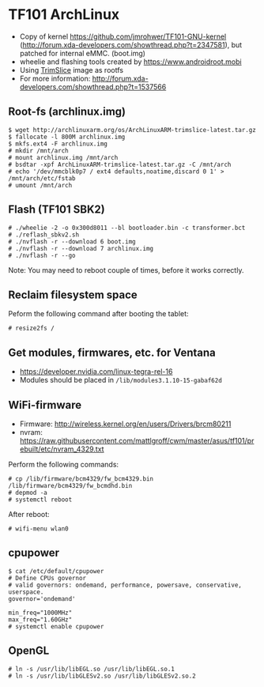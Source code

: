 TF101 ArchLinux
==================

* Copy of kernel https://github.com/jmrohwer/TF101-GNU-kernel (http://forum.xda-developers.com/showthread.php?t=2347581), but patched for internal eMMC. (boot.img)
* wheelie and flashing tools created by https://www.androidroot.mobi
* Using [TrimSlice](http://archlinuxarm.org/platforms/armv7/nvidia/trimslice) image as rootfs
* For more information: http://forum.xda-developers.com/showthread.php?t=1537566

Root-fs (archlinux.img)
-----------

    $ wget http://archlinuxarm.org/os/ArchLinuxARM-trimslice-latest.tar.gz
    $ fallocate -l 800M archlinux.img
    $ mkfs.ext4 -F archlinux.img
    # mkdir /mnt/arch
    # mount archlinux.img /mnt/arch
    # bsdtar -xpf ArchLinuxARM-trimslice-latest.tar.gz -C /mnt/arch
    # echo '/dev/mmcblk0p7 / ext4 defaults,noatime,discard 0 1' > /mnt/arch/etc/fstab
    # umount /mnt/arch

Flash (TF101 SBK2)
-----------

    # ./wheelie -2 -o 0x300d8011 --bl bootloader.bin -c transformer.bct
    # ./reflash_sbkv2.sh
    # ./nvflash -r --download 6 boot.img
    # ./nvflash -r --download 7 archlinux.img
    # ./nvflash -r --go

Note: You may need to reboot couple of times, before it works correctly.

Reclaim filesystem space
-----------
Peform the following command after booting the tablet:

    # resize2fs /

Get modules, firmwares, etc. for Ventana
-----------
* https://developer.nvidia.com/linux-tegra-rel-16
* Modules should be placed in `/lib/modules3.1.10-15-gabaf62d`

WiFi-firmware
-----------
* Firmware: http://wireless.kernel.org/en/users/Drivers/brcm80211
* nvram: https://raw.githubusercontent.com/mattlgroff/cwm/master/asus/tf101/prebuilt/etc/nvram_4329.txt

Perform the following commands:

    # cp /lib/firmware/bcm4329/fw_bcm4329.bin /lib/firmware/bcm4329/fw_bcmdhd.bin
    # depmod -a
    # systemctl reboot
    
After reboot:

    # wifi-menu wlan0
    
cpupower
-----------

    $ cat /etc/default/cpupower
    # Define CPUs governor
    # valid governors: ondemand, performance, powersave, conservative, userspace.
    governor='ondemand'

    min_freq="1000MHz"
    max_freq="1.60GHz"
    # systemctl enable cpupower

OpenGL
-----------
    
    # ln -s /usr/lib/libEGL.so /usr/lib/libEGL.so.1
    # ln -s /usr/lib/libGLESv2.so /usr/lib/libGLESv2.so.2
